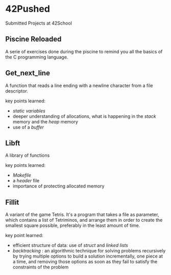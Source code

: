 # 42Pushed
Submitted Projects at 42School

## Piscine Reloaded
A serie of exercises done during the piscine to remind you all the basics of the C programming language.

## Get_next_line
A function that reads a line ending with a newline character from a file descriptor.

key points learned:
- *static variables*
- deeper understanding of allocations, what is happening in the *stack* memory and the *heap* memory
- use of a *buffer*

## Libft
A library of functions

key points learned:
- *Makefile*
- a *header* file
- importance of protecting allocated memory 

## Fillit
A variant of the game Tetris. It's a program that takes a file as parameter, which contains a list of Tetriminos, and arrange them in order to create the smallest square possible, preferably in the least amount of time.

key point learned:
- efficient structure of data: use of *struct* and *linked lists*
- *backtracking* : an algorithmic technique for solving problems recursively by trying multiple options to build a solution incrementally, one piece at a time, and removing those options as soon as they fail to satisfy the constraints of the problem
